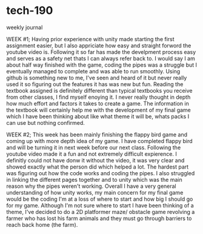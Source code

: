 # tech-190
weekly journal

WEEK #1; 
    Having prior experience with unity made starting the first assignment easier, but I also appriciate how easy and straight forword the youtube video is. Following it so far has made the develpment process easy and serves as a safety net thats I can always refer back to. I would say I am about half way finished with the game, coding the pipes was a struggle but I eventually managed to complete and was able to run smoothly. Using github is something new to me, I've seen and heard of it but never really used it so figuring out the features it has was new but fun. Reading the textbook assigned is definitely different than typical textbooks you receive from other classes, I find myself enoying it. I never really thought in depth how much effort and factors it takes to create a game. The information in the textbook will certainly help me with the development of my final game which I have been thinking about like what theme it will be, whats packs I can use but nothing confirmed.

WEEK #2;
    This week has been mainly finishing the flappy bird game and coming up with more depth idea of my game. I have completed flappy bird and will be turning it in next week before our next class. Following the youtube video made it a fun and not extremely difficult expierence. I definitly could not have donw it without the video, it was very clear and showed exactly what the person did which helped a lot. The hardest part was figuring out how the code works and coding the pipes. I also struggled in linking the different pages together and to unity which was the main reason why the pipes weren't working. Overall I have a very general understanding of how unity works, my main concern for my final game would be the coding I'm at a loss of where to start and how big I should go for my game. Although I'm not sure where to start I have been thinking of a theme, I've decided to do a 2D platformer maze/ obstacle game revolving a farmer who has lost his farm animals and they must go through barriers to reach back home (the farm).
